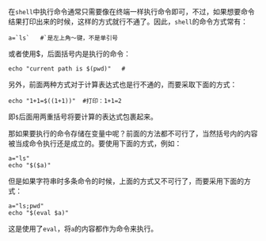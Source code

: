 在`shell`中执行命令通常只需要像在终端一样执行命令即可，不过，如果想要命令结果打印出来的时候，这样的方式就行不通了。因此，`shell`的命令方式常有：
```shell
a=`ls`   #`是左上角～键，不是单引号
```

或者使用$，后面括号内是执行的命令：
```shell
echo "current path is $(pwd)"   #
```

另外，前面两种方式对于计算表达式也是行不通的，而要采取下面的方式：
```shell
echo "1+1=$((1+1))"  #打印：1+1=2
```

即`$`后面用两重括号将要计算的表达式包裹起来。

那如果要执行的命令存储在变量中呢？前面的方法都不可行了，当然括号内的内容被当成命令执行还是成立的。要使用下面的方式，例如：
```shell
a="ls"
echo "$($a)"
```

但是如果字符串时多条命令的时候，上面的方式又不可行了，而要采用下面的方式：
```shell
a="ls;pwd"
echo "$(eval $a)"
```

这是使用了`eval`，将`a`的内容都作为命令来执行。

